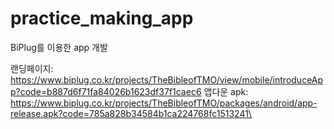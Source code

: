 # practice_making_app
BiPlug를 이용한 app 개발

랜딩페이지: https://www.biplug.co.kr/projects/TheBibleofTMO/view/mobile/introduceApp?code=b887d6f71fa84026b1623df37f1caec6
앱다운 apk: https://www.biplug.co.kr/projects/TheBibleofTMO/packages/android/app-release.apk?code=785a828b34584b1ca224768fc1513241\
